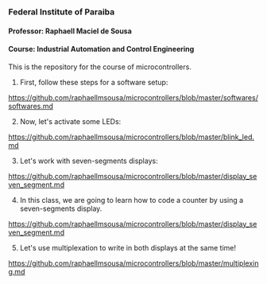 ### Federal Institute of Paraiba
#### Professor: Raphaell Maciel de Sousa
#### Course: Industrial Automation and Control Engineering

This is the repository for the course of microcontrollers. 

1. First, follow these steps for a software setup:

https://github.com/raphaellmsousa/microcontrollers/blob/master/softwares/softwares.md

2. Now, let's activate some LEDs:

https://github.com/raphaellmsousa/microcontrollers/blob/master/blink_led.md

3. Let's work with seven-segments displays:

https://github.com/raphaellmsousa/microcontrollers/blob/master/display_seven_segment.md

4. In this class, we are going to learn how to code a counter by using a seven-segments display.

https://github.com/raphaellmsousa/microcontrollers/blob/master/display_seven_segment.md

5. Let's use multiplexation to write in both displays at the same time!

https://github.com/raphaellmsousa/microcontrollers/blob/master/multiplexing.md
